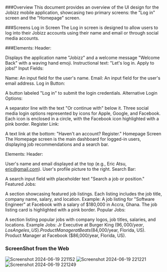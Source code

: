 ###Overview
This document provides an overview of the UI design for the Jobizz mobile application, showcasing two primary screens: the "Log in" screen and the "Homepage" screen.

###Screens
Log in Screen
The Log in screen is designed to allow users to log into their Jobizz accounts using their name and email or through social media accounts.

###Elements:
Header:

Displays the application name "Jobizz" and a welcome message "Welcome Back" with a waving hand emoji.
Instructional text: "Let's log in. Apply to jobs!"
Input Fields:

Name: An input field for the user's name.
Email: An input field for the user's email address.
Log in Button:

A button labeled "Log in" to submit the login credentials.
Alternative Login Options:

A separator line with the text "Or continue with" below it.
Three social media login options represented by icons for Apple, Google, and Facebook. Each icon is enclosed in a circle, with the Facebook icon highlighted with a pink border.
Register Link:

A text link at the bottom: "Haven't an account? Register."
Homepage Screen
The Homepage screen is the main dashboard for logged-in users, displaying job recommendations and a search bar.

Elements:
Header:

User's name and email displayed at the top (e.g., Eric Atsu, eric@gmail.com).
User's profile picture to the right.
Search Bar:

A search input field with placeholder text "Search a job or position."
Featured Jobs:

A section showcasing featured job listings. Each listing includes the job title, company name, salary, and location.
Example: A job listing for "Software Engineer" at Facebook with a salary of $180,000 in Accra, Ghana. The job listing card is highlighted with a pink border.
Popular Jobs:

A section listing popular jobs with company logos, job titles, salaries, and locations.
Example Jobs:
Jr Executive at Burger King ($96,000/year, Los Angeles, US).
Product Manager at Beats ($84,000/year, Florida, US).
Product Manager at Facebook ($86,000/year, Florida, US).
### ScreenShot from the Web
![Screenshot 2024-06-19 221152](https://github.com/Shutarah1/rn-assignment4-11116157/assets/169838342/8860d6ca-5d9a-4327-bb66-57ed2ae4bc65)
![Screenshot 2024-06-19 221221](https://github.com/Shutarah1/rn-assignment4-11116157/assets/169838342/cffb709d-bbb5-4a5f-ba88-f63471399423)
![Screenshot 2024-06-19 221249](https://github.com/Shutarah1/rn-assignment4-11116157/assets/169838342/e95e3aae-2575-4c7b-b939-564432c61b6d)

